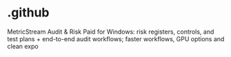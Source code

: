 # .github
MetricStream Audit &amp; Risk Paid for Windows: risk registers, controls, and test plans + end-to-end audit workflows; faster workflows, GPU options and clean expo
